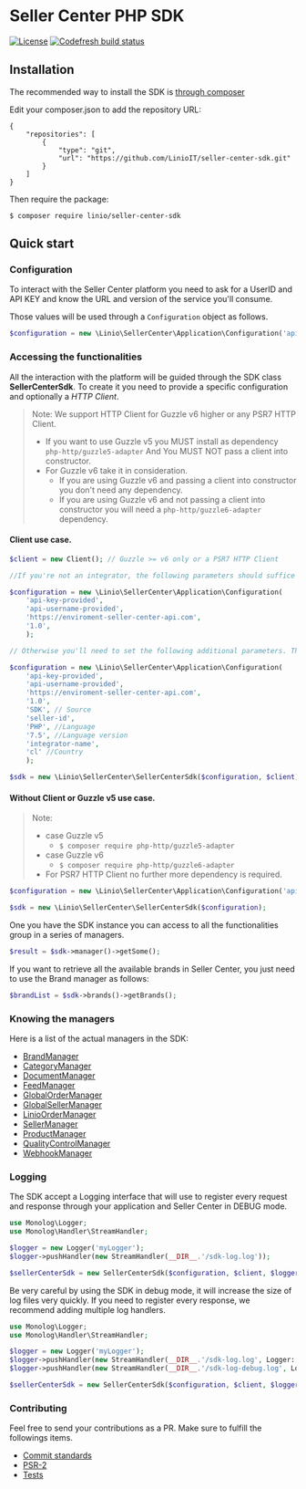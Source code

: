 Seller Center PHP SDK
=====================
[![License](https://img.shields.io/badge/License-BSD%203--Clause-blue.svg)](https://opensource.org/licenses/BSD-3-Clause)
[![Codefresh build status]( https://g.codefresh.io/api/badges/pipeline/linioit/seller-center-sdk%2Fdefault?branch=master&key=eyJhbGciOiJIUzI1NiJ9.NWNhNzllZDQzNjVkMGNlMjdjOTYzNzI4.OK7sUA-U_zNwHsu1lm9Xw2DAX9hj0MUjFH1CUUK7xhM&type=cf-1)]( https%3A%2F%2Fg.codefresh.io%2Fpipelines%2Fdefault%2Fbuilds%3FrepoOwner%3DLinioIT%26repoName%3Dseller-center-sdk%26serviceName%3DLinioIT%252Fseller-center-sdk%26filter%3Dtrigger%3Abuild~Build%3Bbranch%3Amaster%3Bpipeline%3A5e600de27efa9000aa57452f~default)


Installation
------------

The recommended way to install the SDK is [through composer](http://getcomposer.org)

Edit your composer.json to add the repository URL:

    {
        "repositories": [
            {
                "type": "git",
                "url": "https://github.com/LinioIT/seller-center-sdk.git"
            }
        ]
    }

Then require the package:

    $ composer require linio/seller-center-sdk

Quick start
-----

### Configuration

To interact with the Seller Center platform you need to ask for a UserID and API KEY and know the URL and version of the service you'll consume.

Those values will be used through a `Configuration` object as follows.

```php
$configuration = new \Linio\SellerCenter\Application\Configuration('api-key-provided', 'api-username-provided', 'https://enviroment-seller-center-api.com', '1.0');
```

### Accessing the functionalities

All the interaction with the platform will be guided through the SDK class **SellerCenterSdk**.  To create it you need to provide a specific configuration and optionally a *HTTP Client*. 
> Note: We support HTTP Client for Guzzle v6 higher or any PSR7 HTTP Client. 
>* If you want to use Guzzle v5 you MUST install as dependency `php-http/guzzle5-adapter` And You MUST NOT pass a client into constructor.
>* For Guzzle v6 take it in consideration.
>   * If you are using Guzzle v6 and passing a client into constructor you don't need any dependency. 
>   * If you are using Guzzle v6 and not passing a client into constructor you will need a `php-http/guzzle6-adapter` dependency. 

#### Client use case.
```php
$client = new Client(); // Guzzle >= v6 only or a PSR7 HTTP Client

//If you're not an integrator, the following parameters should suffice for the configuration

$configuration = new \Linio\SellerCenter\Application\Configuration(
    'api-key-provided',
    'api-username-provided',
    'https://enviroment-seller-center-api.com',
    '1.0',
    );

// Otherwise you'll need to set the following additional parameters. These are necessary in order to set the User-Agent header which is mandatory for API communication.

$configuration = new \Linio\SellerCenter\Application\Configuration(
    'api-key-provided',
    'api-username-provided',
    'https://enviroment-seller-center-api.com',
    '1.0',
    'SDK', // Source
    'seller-id',
    'PHP', //Language
    '7.5', //Language version
    'integrator-name',
    'cl' //Country
    );

$sdk = new \Linio\SellerCenter\SellerCenterSdk($configuration, $client);
```

#### Without Client or Guzzle v5 use case.
>Note:
>* case Guzzle v5
>   * ```$ composer require php-http/guzzle5-adapter```
>* case Guzzle v6
>   * ```$ composer require php-http/guzzle6-adapter```
>* For PSR7 HTTP Client no further more dependency is required.

```php
$configuration = new \Linio\SellerCenter\Application\Configuration('api-key-provided', 'api-username-provided', 'https://enviroment-seller-center-api.com', '1.0');

$sdk = new \Linio\SellerCenter\SellerCenterSdk($configuration);
```
One you have the SDK instance you can access to all the functionalities group in a series of managers.

```php
$result = $sdk->manager()->getSome();
```

If you want to retrieve all the available brands in Seller Center, you just need to use the Brand manager as follows:

```php
$brandList = $sdk->brands()->getBrands();
```

### Knowing the managers

Here is a list of the actual managers in the SDK:

- [BrandManager](docs/Managers/BrandManager.md)
- [CategoryManager](docs/Managers/CategoryManager.md)
- [DocumentManager](docs/Managers/DocumentManager.md)
- [FeedManager](docs/Managers/FeedManager.md)
- [GlobalOrderManager](docs/Managers/GlobalOrderManager.md)
- [GlobalSellerManager](docs/Managers/GlobalSellerManager.md)
- [LinioOrderManager](docs/Managers/OrderManager.md)
- [SellerManager](docs/Managers/SellerManager.md)
- [ProductManager](docs/Managers/ProductManager.md)
- [QualityControlManager](docs/Managers/QualityControlManager.md)
- [WebhookManager](docs/Managers/WebhookManager.md)

### Logging

The SDK accept a Logging interface that will use to register every request and response through your application and 
Seller Center in DEBUG mode.

```php
use Monolog\Logger;
use Monolog\Handler\StreamHandler;

$logger = new Logger('myLogger');
$logger->pushHandler(new StreamHandler(__DIR__.'/sdk-log.log'));

$sellerCenterSdk = new SellerCenterSdk($configuration, $client, $logger);
```

Be very careful by using the SDK in debug mode, it will increase the size of log files very quickly. If you need to register every response, we recommend adding multiple log handlers. 


```php
use Monolog\Logger;
use Monolog\Handler\StreamHandler;

$logger = new Logger('myLogger');
$logger->pushHandler(new StreamHandler(__DIR__.'/sdk-log.log', Logger::INFO));
$logger->pushHandler(new StreamHandler(__DIR__.'/sdk-log-debug.log', Logger::DEBUG));

$sellerCenterSdk = new SellerCenterSdk($configuration, $client, $logger);
```

### Contributing

Feel free to send your contributions as a PR. Make sure to fulfill the followings items.

* [Commit standards](docs/Contribute/Standards.md)
* [PSR-2](https://www.php-fig.org/psr/psr-2/)
* [Tests](docs/Contribute/Tests.md)
